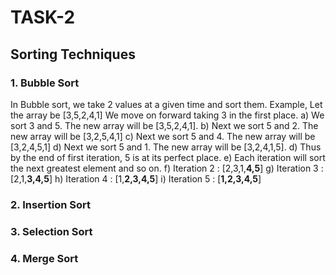 # TASK-2
## Sorting Techniques
   
### 1. Bubble Sort
   In Bubble sort, we take 2 values at a given time and sort them.
   Example,
   Let the array be [3,5,2,4,1]
   We move on forward taking 3 in the first place.
   a) We sort 3 and 5. The new array will be [3,5,2,4,1].
   b) Next we sort 5 and 2. The new array will be [3,2,5,4,1]
   c) Next we sort 5 and 4. The new array will be [3,2,4,5,1]
   d) Next we sort 5 and 1. The new array will be [3,2,4,1,5].
   d) Thus by the end of first iteration, 5 is at its perfect place.
   e) Each iteration will sort the next greatest element and so on.
   f) Iteration 2 : [2,3,1,**4,5**]
   g) Iteration 3 : [2,1,**3,4,5**]
   h) Iteration 4 : [1,**2,3,4,5**]
   i) Iteration 5 : [**1,2,3,4,5**]
### 2. Insertion Sort
   
### 3. Selection Sort
   
### 4. Merge Sort
  
